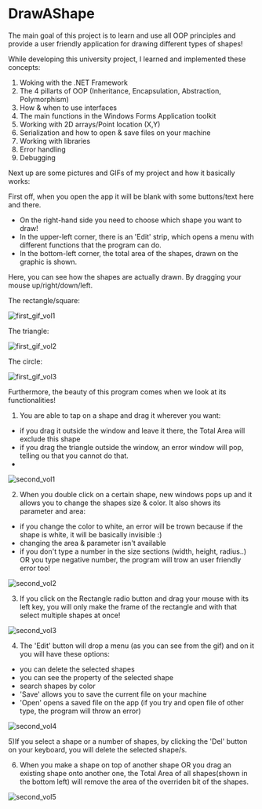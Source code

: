 # DrawAShape
The main goal of this project is to learn and use all OOP principles and provide a user friendly application for drawing different types of shapes!

While developing this university project, I learned and implemented these concepts:

1. Woking with the .NET Framework
2. The 4 pillarts of OOP (Inheritance, Encapsulation, Abstraction, Polymorphism)
3. How & when to use interfaces
4. The main functions in the Windows Forms Application toolkit
5. Working with 2D arrays/Point location (X,Y)
6. Serialization and how to open & save files on your machine
7. Working with libraries
8. Error handling
9. Debugging 

Next up are some pictures and GIFs of my project and how it basically works:

First off, when you open the app it will be blank with some buttons/text here and there.
- On the right-hand side you need to choose which shape you want to draw!
- In the upper-left corner, there is an 'Edit' strip, which opens a menu with different functions that the program can do.
- In the bottom-left corner, the total area of the shapes, drawn on the graphic is shown.

Here, you can see how the shapes are actually drawn. By dragging your mouse up/right/down/left.

The rectangle/square:

![first_gif_vol1](https://user-images.githubusercontent.com/76811860/123093597-8d5cf700-d434-11eb-88cf-8cefd1de91ff.gif)

The triangle:

![first_gif_vol2](https://user-images.githubusercontent.com/76811860/123093801-c5643a00-d434-11eb-8afb-4ae460d599a8.gif)

The circle:

![first_gif_vol3](https://user-images.githubusercontent.com/76811860/123093908-ec227080-d434-11eb-9ca8-21520593868c.gif)


Furthermore, the beauty of this program comes when we look at its functionalities!

1) You are able to tap on a shape and drag it wherever you want:
- if you drag it outside the window and leave it there, the Total Area will exclude this shape
- if you drag the triangle outside the window, an error window will pop, telling ou that you cannot do that.
- 
![second_vol1](https://user-images.githubusercontent.com/76811860/123099583-fd6e7b80-d43a-11eb-97e8-f0d891bde6b9.gif)

2) When you double click on a certain shape, new windows pops up and it allows you to change the shapes size & color. It also shows its parameter and area:
- if you change the color to white, an error will be trown because if the shape is white, it will be basically invisible :)
- changing the area & parameter isn't available
- if you don't type a number in the size sections (width, height, radius..) OR you type negative number, the program will trow an user friendly error too!

![second_vol2](https://user-images.githubusercontent.com/76811860/123099654-1119e200-d43b-11eb-9cbd-131b14502493.gif)

3) If you click on the Rectangle radio button and drag your mouse with its left key, you will only make the frame of the rectangle and with that select multiple shapes at once!

![second_vol3](https://user-images.githubusercontent.com/76811860/123099723-1f67fe00-d43b-11eb-9b99-95d1a175be82.gif)

4) The 'Edit' button will drop a menu (as you can see from the gif) and on it you will have these options:
- you can delete the selected shapes
- you can see the property of the selected shape
- search shapes by color
- 'Save' allows you to save the current file on your machine
- 'Open' opens a saved file on the app (if you try and open file of other type, the program will throw an error)

![second_vol4](https://user-images.githubusercontent.com/76811860/123099783-2d1d8380-d43b-11eb-9730-7bac2d429007.gif)

5)If you select a shape or a number of shapes, by clicking the 'Del' button on your keyboard, you will delete the selected shape/s.

6) When you make a shape on top of another shape OR you drag an existing shape onto another one, the Total Area of all shapes(shown in the bottom left) will remove the area of the overriden bit of the shapes.

![second_vol5](https://user-images.githubusercontent.com/76811860/123099833-37d81880-d43b-11eb-9677-78fa76056aad.gif)

